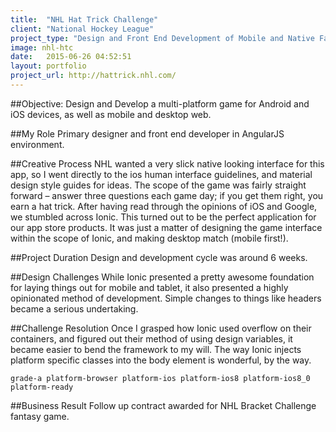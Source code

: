 ```yaml
---
title:  "NHL Hat Trick Challenge"
client: "National Hockey League"
project_type: "Design and Front End Development of Mobile and Native Fantasy Sporting App"
image: nhl-htc
date:   2015-06-26 04:52:51
layout: portfolio
project_url: http://hattrick.nhl.com/
---
```


##Objective: 
Design and Develop a multi-platform game for Android and iOS devices, as well as mobile and desktop web. 

##My Role 
Primary designer and front end developer in AngularJS environment.

##Creative Process 
NHL wanted a very slick native looking interface for this app, so I went directly to the ios human interface guidelines, and material design style guides for ideas. The scope of the game was fairly straight forward – answer three questions each game day; if you get them right, you earn a hat trick. After having read through the opinions of iOS and Google, we stumbled across Ionic. This turned out to be the perfect application for our app store products. It was just a matter of designing the game interface within the scope of Ionic, and making desktop match (mobile first!). 

##Project Duration
Design and development cycle was around 6 weeks.

##Design Challenges
While Ionic presented a pretty awesome foundation for laying things out for mobile and tablet, it also presented a highly opinionated method of development. Simple changes to things like headers became a serious undertaking.

##Challenge Resolution
Once I grasped how Ionic used overflow on their containers, and figured out their method of using design variables, it became easier to bend the framework to my will. The way Ionic injects platform specific classes into the body element is wonderful, by the way. 

`grade-a platform-browser platform-ios platform-ios8 platform-ios8_0 platform-ready`

##Business Result
Follow up contract awarded for NHL Bracket Challenge fantasy game.